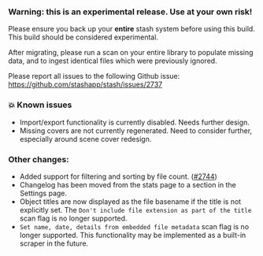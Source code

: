 ### **Warning:** this is an experimental release. Use at your own risk!

Please ensure you back up your **entire** stash system before using this build. This build should be considered experimental.

After migrating, please run a scan on your entire library to populate missing data, and to ingest identical files which were previously ignored.

Please report all issues to the following Github issue: https://github.com/stashapp/stash/issues/2737

### 💥 Known issues
* Import/export functionality is currently disabled. Needs further design.
* Missing covers are not currently regenerated. Need to consider further, especially around scene cover redesign.

### Other changes:
* Added support for filtering and sorting by file count. ([#2744](https://github.com/stashapp/stash/pull/2744))
* Changelog has been moved from the stats page to a section in the Settings page.
* Object titles are now displayed as the file basename if the title is not explicitly set. The `Don't include file extension as part of the title` scan flag is no longer supported.
* `Set name, date, details from embedded file metadata` scan flag is no longer supported. This functionality may be implemented as a built-in scraper in the future.